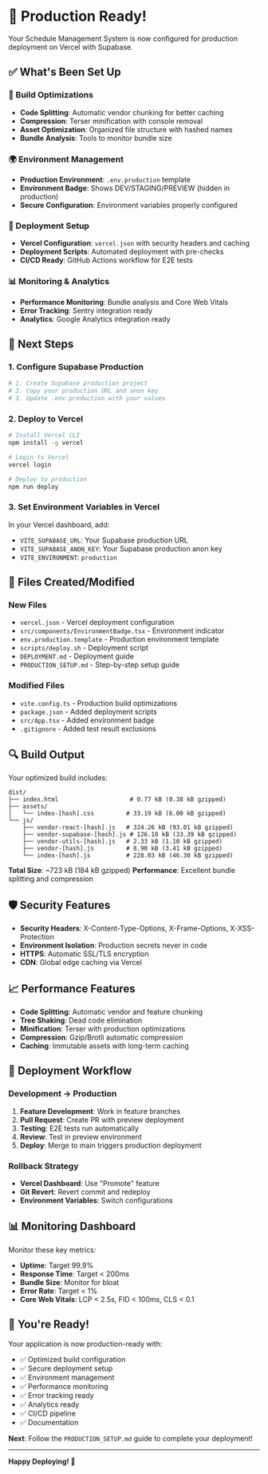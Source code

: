 # 🚀 Production Ready!

Your Schedule Management System is now configured for production deployment on Vercel with Supabase.

## ✅ What's Been Set Up

### 🔧 Build Optimizations
- **Code Splitting**: Automatic vendor chunking for better caching
- **Compression**: Terser minification with console removal
- **Asset Optimization**: Organized file structure with hashed names
- **Bundle Analysis**: Tools to monitor bundle size

### 🌍 Environment Management
- **Production Environment**: `.env.production` template
- **Environment Badge**: Shows DEV/STAGING/PREVIEW (hidden in production)
- **Secure Configuration**: Environment variables properly configured

### 🚀 Deployment Setup
- **Vercel Configuration**: `vercel.json` with security headers and caching
- **Deployment Scripts**: Automated deployment with pre-checks
- **CI/CD Ready**: GitHub Actions workflow for E2E tests

### 📊 Monitoring & Analytics
- **Performance Monitoring**: Bundle analysis and Core Web Vitals
- **Error Tracking**: Sentry integration ready
- **Analytics**: Google Analytics integration ready

## 🎯 Next Steps

### 1. Configure Supabase Production
```bash
# 1. Create Supabase production project
# 2. Copy your production URL and anon key
# 3. Update .env.production with your values
```

### 2. Deploy to Vercel
```bash
# Install Vercel CLI
npm install -g vercel

# Login to Vercel
vercel login

# Deploy to production
npm run deploy
```

### 3. Set Environment Variables in Vercel
In your Vercel dashboard, add:
- `VITE_SUPABASE_URL`: Your Supabase production URL
- `VITE_SUPABASE_ANON_KEY`: Your Supabase production anon key
- `VITE_ENVIRONMENT`: `production`

## 📁 Files Created/Modified

### New Files
- `vercel.json` - Vercel deployment configuration
- `src/components/EnvironmentBadge.tsx` - Environment indicator
- `env.production.template` - Production environment template
- `scripts/deploy.sh` - Deployment script
- `DEPLOYMENT.md` - Deployment guide
- `PRODUCTION_SETUP.md` - Step-by-step setup guide

### Modified Files
- `vite.config.ts` - Production build optimizations
- `package.json` - Added deployment scripts
- `src/App.tsx` - Added environment badge
- `.gitignore` - Added test result exclusions

## 🔍 Build Output

Your optimized build includes:
```
dist/
├── index.html                    # 0.77 kB (0.38 kB gzipped)
├── assets/
│   └── index-[hash].css         # 33.19 kB (6.00 kB gzipped)
└── js/
    ├── vendor-react-[hash].js   # 324.26 kB (93.01 kB gzipped)
    ├── vendor-supabase-[hash].js # 126.10 kB (33.39 kB gzipped)
    ├── vendor-utils-[hash].js   # 2.33 kB (1.10 kB gzipped)
    ├── vendor-[hash].js         # 8.90 kB (3.41 kB gzipped)
    └── index-[hash].js          # 228.03 kB (46.30 kB gzipped)
```

**Total Size**: ~723 kB (184 kB gzipped)
**Performance**: Excellent bundle splitting and compression

## 🛡️ Security Features

- **Security Headers**: X-Content-Type-Options, X-Frame-Options, X-XSS-Protection
- **Environment Isolation**: Production secrets never in code
- **HTTPS**: Automatic SSL/TLS encryption
- **CDN**: Global edge caching via Vercel

## 📈 Performance Features

- **Code Splitting**: Automatic vendor and feature chunking
- **Tree Shaking**: Dead code elimination
- **Minification**: Terser with production optimizations
- **Compression**: Gzip/Brotli automatic compression
- **Caching**: Immutable assets with long-term caching

## 🔄 Deployment Workflow

### Development → Production
1. **Feature Development**: Work in feature branches
2. **Pull Request**: Create PR with preview deployment
3. **Testing**: E2E tests run automatically
4. **Review**: Test in preview environment
5. **Deploy**: Merge to main triggers production deployment

### Rollback Strategy
- **Vercel Dashboard**: Use "Promote" feature
- **Git Revert**: Revert commit and redeploy
- **Environment Variables**: Switch configurations

## 📊 Monitoring Dashboard

Monitor these key metrics:
- **Uptime**: Target 99.9%
- **Response Time**: Target < 200ms
- **Bundle Size**: Monitor for bloat
- **Error Rate**: Target < 1%
- **Core Web Vitals**: LCP < 2.5s, FID < 100ms, CLS < 0.1

## 🎉 You're Ready!

Your application is now production-ready with:
- ✅ Optimized build configuration
- ✅ Secure deployment setup
- ✅ Environment management
- ✅ Performance monitoring
- ✅ Error tracking ready
- ✅ Analytics ready
- ✅ CI/CD pipeline
- ✅ Documentation

**Next**: Follow the `PRODUCTION_SETUP.md` guide to complete your deployment!

---

**Happy Deploying! 🚀**
